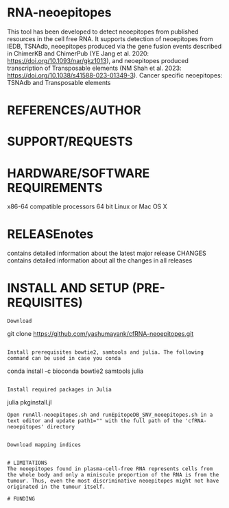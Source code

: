 # RNA-neoepitopes
This tool has been developed to detect neoepitopes from published resources in the cell free RNA. It supports detection of neoepitopes from IEDB, TSNAdb, neoepitopes produced via the gene fusion events described in ChimerKB and ChimerPub (YE Jang et al. 2020: https://doi.org/10.1093/nar/gkz1013), and neoepitopes produced transcription of Transposable elements (NM Shah et al. 2023: https://doi.org/10.1038/s41588-023-01349-3). Cancer specific neoepitopes: TSNAdb and Transposable elements

# REFERENCES/AUTHOR

# SUPPORT/REQUESTS

# HARDWARE/SOFTWARE REQUIREMENTS
x86-64 compatible processors
64 bit Linux or Mac OS X

# RELEASEnotes 
contains detailed information about the latest major release CHANGES contains detailed information about all the changes in all releases

# INSTALL AND SETUP (PRE-REQUISITES)
```
Download
```
git clone https://github.com/yashumayank/cfRNA-neoepitopes.git
```

Install prerequisites bowtie2, samtools and julia. The following command can be used in case you conda
```
conda install -c bioconda bowtie2 samtools julia
```

Install required packages in Julia
```
julia pkginstall.jl
```
Open runAll-neoepitopes.sh and runEpitopeDB_SNV_neoepitopes.sh in a text editor and update path1="" with the full path of the 'cfRNA-neoepitopes' directory  


Download mapping indices


# LIMITATIONS
The neoepitopes found in plasma-cell-free RNA represents cells from the whole body and only a miniscule proportion of the RNA is from the tumour. Thus, even the most discriminative neoepitopes might not have originated in the tumour itself.

# FUNDING

